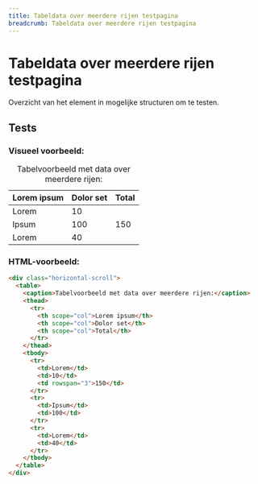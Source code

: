 ```yaml
---
title: Tabeldata over meerdere rijen testpagina
breadcrumb: Tabeldata over meerdere rijen testpagina
---
```


<h1 id="introduction">Tabeldata over meerdere rijen testpagina</h1>

Overzicht van het element in mogelijke structuren om te testen.

<h2 id="tests">Tests</h2>

### Visueel voorbeeld:

<div class="horizontal-scroll">
  <table>
    <caption> Tabelvoorbeeld met data over meerdere rijen: </caption>
    <thead>
      <tr>
        <th scope="col">Lorem ipsum</th>
        <th scope="col">Dolor set</th>
        <th scope="col">Total</th>
      </tr>
    </thead>
    <tbody>
      <tr>
        <td>Lorem</td>
        <td>10</td>
        <td rowspan="3">150</td>
      </tr>
      <tr>
        <td>Ipsum</td>
        <td>100</td>
      </tr>
      <tr>
        <td>Lorem</td>
        <td>40</td>
      </tr>
    </tbody>
  </table>
</div>

### HTML-voorbeeld:

```html
<div class="horizontal-scroll">
  <table>
    <caption>Tabelvoorbeeld met data over meerdere rijen:</caption>
    <thead>
      <tr>
        <th scope="col">Lorem ipsum</th>
        <th scope="col">Dolor set</th>
        <th scope="col">Total</th>
      </tr>
    </thead>
    <tbody>
      <tr>
        <td>Lorem</td>
        <td>10</td>
        <td rowspan="3">150</td>
      </tr>
      <tr>
        <td>Ipsum</td>
        <td>100</td>
      </tr>
      <tr>
        <td>Lorem</td>
        <td>40</td>
      </tr>
    </tbody>
  </table>
</div>
```
